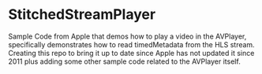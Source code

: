 StitchedStreamPlayer
====================

Sample Code from Apple that demos how to play a video in the AVPlayer, specifically demonstrates how to read timedMetadata from the HLS stream.  Creating this repo to bring it up to date since Apple has not updated it since 2011 plus adding some other sample code related to the AVPlayer itself. 
